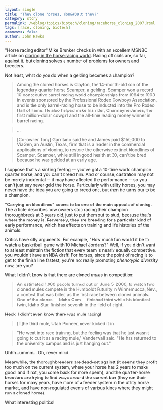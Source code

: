 ```yaml
---
layout: single 
title: "They clone horses, don&#39;t they?" 
category: story
permalink: /weblog/topics/biotech/cloning/racehorse_cloning_2007.html
tags: [race, cloning, biotech] 
comments: false 
author: John Hawks 
---
```



<p>
"Horse racing editor" Mike Brunker checks in with an excellent MSNBC article on <a href="http://www.msnbc.msn.com/id/21444362/">cloning in the horse racing world</a>. Racing officials are, so far, against it, but cloning solves a number of problems for owners and breeders. 
</p>

<p>
Not least, what do you do when a gelding becomes a champion?
</p>

<blockquote>Among the cloned horses is Clayton, the 14-month-old son of the legendary quarter horse Scamper, a gelding. Scamper won a record 10 consecutive barrel racing world championships from 1984 to 1993 in events sponsored by the Professional Rodeo Cowboys Association, and is the only barrel-racing horse to be inducted into the Pro Rodeo Hall of Fame. He also helped make his rider, Charmayne James, the first million-dollar cowgirl and the all-time leading money winner in barrel racing.</blockquote>

<blockquote>...</blockquote>

<blockquote>[Co-owner Tony] Garritano said he and James paid $150,000 to ViaGen, an Austin, Texas, firm that is a leader in the commercial applications of cloning, to restore the otherwise extinct bloodlines of Scamper. Scamper, while still in good health at 30, can't be bred because he was gelded at an early age.</blockquote>

<p>
I suppose that's a sinking feeling -- you've got a 10-time world champion quarter horse, and you can't breed him. And of course, castration may not be merely incidental -- it may have affected the performance -- so you can't just say never geld the horse. Particularly with utility horses, you may never have the idea you are going to breed one, but then he turns out to be a champion. 
</p>

<p>
"Carrying on bloodlines" seems to be one of the main appeals of cloning. The article describes how owners stop racing their champion thoroughbreds at 3 years old, just to put them out to stud, because that's where the money is. Perversely, they are breeding for a particular kind of early performance, which has effects on training and life histories of the animals. 
</p>

<p>
Critics have silly arguments. For example, "How much fun would it be to watch a basketball game with 10 Michael Jordans?" Well, if you didn't want to at least maintain the fiction that every team is nearly equally competitive, you wouldn't have an NBA draft! For horses, since the point of racing is to get to the finish line fastest, you're not really promoting <i>phenotypic diversity</i> now, are you? 
</p>

<p>
What I didn't know is that there are cloned <i>mules</i> in competition:
</p>

<blockquote>An estimated 1,000 people turned out on June 5, 2006, to watch two cloned mules compete in the Humboldt Futurity in Winnemucca, Nev., a contest that was billed as the first race between cloned animals. One of the clones -- Idaho Gem -- finished third while his identical twin, Idaho Star, finished seventh in the field of eight.</blockquote>

<p>
Heck, I didn't even know there <i>was</i> mule racing!
</p>

<blockquote>[T]he third mule, Utah Pioneer, never kicked it in.</blockquote>

<blockquote>"He went into race training, but the feeling was that he just wasn't going to cut it as a racing mule," Vanderwall said. "He has returned to the university campus and is just hanging out."</blockquote>

<p>
Uhhh...ummm... Oh, never mind. 
</p>

<p>
Meanwhile, the thoroughbreeders are dead-set against (it seems they profit too much on the current system, where your horse has 2 years to make good, and if not, you come back for more sperm), and the quarter-horse breeders are trying to find ways around the current ban (they run their horses for many years, have more of a feeder system in the utility horse market, and have non-regulated events of various kinds where they might run a cloned horse). 
</p>

<p>
What interesting politics!
</p>

